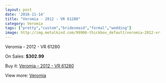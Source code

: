 ```yaml
---
layout: post
date: '2016-11-14'
title: "Veromia - 2012 - VR 61280"
category: Veromia
tags: ["pretty","custom","bridesmaid","formal","wedding"]
image: http://img.metalkind.com/99906-thickbox_default/veromia-2012-vr-61280.jpg
---
```

Veromia - 2012 - VR 61280

On Sales: **$302.99**
<a href="https://www.metalkind.com/en/veromia/22966-veromia-2012-vr-61280.html"><amp-img layout="responsive" width="600" height="600" src="//img.metalkind.com/99906-thickbox_default/veromia-2012-vr-61280.jpg" alt="Veromia - 2012 - VR 61280 0" /></a>
<a href="https://www.metalkind.com/en/veromia/22966-veromia-2012-vr-61280.html"><amp-img layout="responsive" width="600" height="600" src="//img.metalkind.com/99908-thickbox_default/veromia-2012-vr-61280.jpg" alt="Veromia - 2012 - VR 61280 1" /></a>
<a href="https://www.metalkind.com/en/veromia/22966-veromia-2012-vr-61280.html"><amp-img layout="responsive" width="600" height="600" src="//img.metalkind.com/99910-thickbox_default/veromia-2012-vr-61280.jpg" alt="Veromia - 2012 - VR 61280 2" /></a>

Buy it: [Veromia - 2012 - VR 61280](https://www.metalkind.com/en/veromia/22966-veromia-2012-vr-61280.html "Veromia - 2012 - VR 61280")

View more: [Veromia](https://www.metalkind.com/en/199-veromia "Veromia")